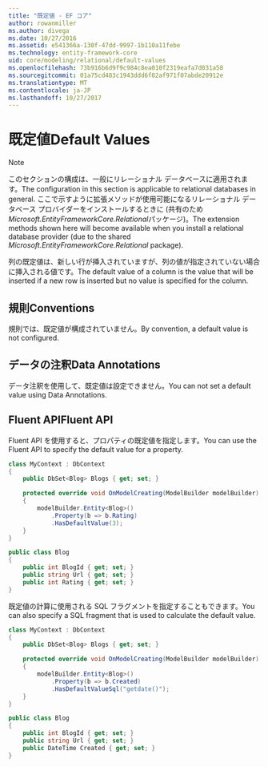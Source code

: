 ```yaml
---
title: "既定値 - EF コア"
author: rowanmiller
ms.author: divega
ms.date: 10/27/2016
ms.assetid: e541366a-130f-47dd-9997-1b110a11febe
ms.technology: entity-framework-core
uid: core/modeling/relational/default-values
ms.openlocfilehash: 73b916b6d9f9c984c8ea010f2319eafa7d031a58
ms.sourcegitcommit: 01a75cd483c1943ddd6f82af971f07abde20912e
ms.translationtype: MT
ms.contentlocale: ja-JP
ms.lasthandoff: 10/27/2017
---
```

# <a name="default-values"></a><span data-ttu-id="27e87-102">既定値</span><span class="sxs-lookup"><span data-stu-id="27e87-102">Default Values</span></span>

> [!NOTE]  
> <span data-ttu-id="27e87-103">このセクションの構成は、一般にリレーショナル データベースに適用されます。</span><span class="sxs-lookup"><span data-stu-id="27e87-103">The configuration in this section is applicable to relational databases in general.</span></span> <span data-ttu-id="27e87-104">ここで示すように拡張メソッドが使用可能になるリレーショナル データベース プロバイダーをインストールするときに (共有のため*Microsoft.EntityFrameworkCore.Relational*パッケージ)。</span><span class="sxs-lookup"><span data-stu-id="27e87-104">The extension methods shown here will become available when you install a relational database provider (due to the shared *Microsoft.EntityFrameworkCore.Relational* package).</span></span>

<span data-ttu-id="27e87-105">列の既定値は、新しい行が挿入されていますが、列の値が指定されていない場合に挿入される値です。</span><span class="sxs-lookup"><span data-stu-id="27e87-105">The default value of a column is the value that will be inserted if a new row is inserted but no value is specified for the column.</span></span>

## <a name="conventions"></a><span data-ttu-id="27e87-106">規則</span><span class="sxs-lookup"><span data-stu-id="27e87-106">Conventions</span></span>

<span data-ttu-id="27e87-107">規則では、既定値が構成されていません。</span><span class="sxs-lookup"><span data-stu-id="27e87-107">By convention, a default value is not configured.</span></span>

## <a name="data-annotations"></a><span data-ttu-id="27e87-108">データの注釈</span><span class="sxs-lookup"><span data-stu-id="27e87-108">Data Annotations</span></span>

<span data-ttu-id="27e87-109">データ注釈を使用して、既定値は設定できません。</span><span class="sxs-lookup"><span data-stu-id="27e87-109">You can not set a default value using Data Annotations.</span></span>

## <a name="fluent-api"></a><span data-ttu-id="27e87-110">Fluent API</span><span class="sxs-lookup"><span data-stu-id="27e87-110">Fluent API</span></span>

<span data-ttu-id="27e87-111">Fluent API を使用すると、プロパティの既定値を指定します。</span><span class="sxs-lookup"><span data-stu-id="27e87-111">You can use the Fluent API to specify the default value for a property.</span></span>

<!-- [!code-csharp[Main](samples/core/relational/Modeling/FluentAPI/Samples/Relational/DefaultValue.cs?highlight=9)] -->
``` csharp
class MyContext : DbContext
{
    public DbSet<Blog> Blogs { get; set; }

    protected override void OnModelCreating(ModelBuilder modelBuilder)
    {
        modelBuilder.Entity<Blog>()
            .Property(b => b.Rating)
            .HasDefaultValue(3);
    }
}

public class Blog
{
    public int BlogId { get; set; }
    public string Url { get; set; }
    public int Rating { get; set; }
}
```

<span data-ttu-id="27e87-112">既定値の計算に使用される SQL フラグメントを指定することもできます。</span><span class="sxs-lookup"><span data-stu-id="27e87-112">You can also specify a SQL fragment that is used to calculate the default value.</span></span>

<!-- [!code-csharp[Main](samples/core/relational/Modeling/FluentAPI/Samples/Relational/DefaultValueSql.cs?highlight=9)] -->
``` csharp
class MyContext : DbContext
{
    public DbSet<Blog> Blogs { get; set; }

    protected override void OnModelCreating(ModelBuilder modelBuilder)
    {
        modelBuilder.Entity<Blog>()
            .Property(b => b.Created)
            .HasDefaultValueSql("getdate()");
    }
}

public class Blog
{
    public int BlogId { get; set; }
    public string Url { get; set; }
    public DateTime Created { get; set; }
}
```
